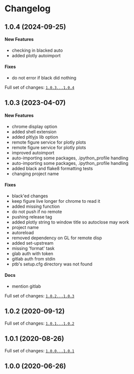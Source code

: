 # Changelog

## 1.0.4 (2024-09-25)

#### New Features

* checking in blacked auto
* added plotly autoimport
#### Fixes

* do not error if black did nothing

Full set of changes: [`1.0.3...1.0.4`](git@10.10.10.3:ptb.git/-/compare/1.0.3...1.0.4)

## 1.0.3 (2023-04-07)

#### New Features

* chrome display option
* added shell extension
* added pltlyjs lib option
* remote figure service for plotly plots
* remote figure service for plotly plots
* improved autoimport
* auto-importing some packages, .ipython_profile handling
* auto-importing some packages, .ipython_profile handling
* added black and flake8 formatting tests
* changing project name
#### Fixes

* black'ed changes
* keep figure live longer for chrome to read it
* added missing function
* do not push if no remote
* pushing release tag
* added plotly string to window title so autoclose may work
* project name
* autoreload
* removed dependency on GL for remote disp
* added set-upstream
* missing 'format' task
* glab auth with token
* gitlab auth from stdin
* ptb's setup.cfg directory was not found
#### Docs

* mention gitlab

Full set of changes: [`1.0.2...1.0.3`](git@10.10.10.3:ptb.git/-/compare/1.0.2...1.0.3)

## 1.0.2 (2020-09-12)


Full set of changes: [`1.0.1...1.0.2`](git@10.10.10.3:ptb.git/-/compare/1.0.1...1.0.2)

## 1.0.1 (2020-08-26)


Full set of changes: [`1.0.0...1.0.1`](git@10.10.10.3:ptb.git/-/compare/1.0.0...1.0.1)

## 1.0.0 (2020-06-26)

